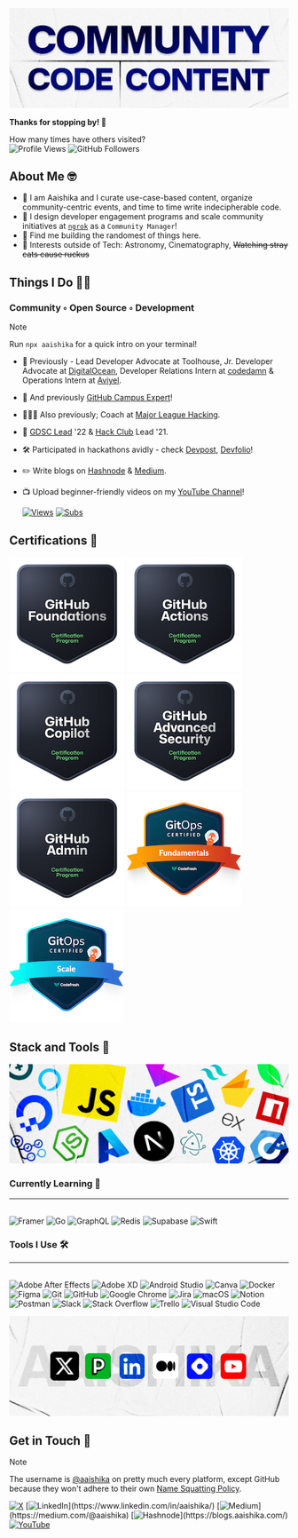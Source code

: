 ![Header](repository-assets/Banner.png "Header Image")

**Thanks for stopping by! 👋**

How many times have others visited?
\
![Profile Views](https://komarev.com/ghpvc/?username=aaishikasb&style=for-the-badge&label=%20👀%20) ![GitHub Followers](https://img.shields.io/github/followers/aaishikasb?style=for-the-badge&logo=github
)

## About Me 🤓

- 📣 I am Aaishika and I curate use-case-based content, organize community-centric events, and time to time write indecipherable code.
- 🚢 I design developer engagement programs and scale community initiatives at [`ngrok`](http://ngrok.com) as a `Community Manager`!
- 🦆 Find me building the randomest of things here.
- 🔭 Interests outside of Tech: Astronomy, Cinematography, ~~Watching stray cats cause ruckus~~

## Things I Do 🧑‍💻

### Community ◦ Open Source ◦ Development

> [!NOTE]
> Run `npx aaishika` for a quick intro on your terminal!

- 💼 Previously - Lead Developer Advocate at Toolhouse, Jr. Developer Advocate at [DigitalOcean](https://www.digitalocean.com), Developer Relations Intern at [codedamn](https://codedamn.com/) & Operations Intern at [Aviyel](https://www.aviyel.com).
- 🚩 And previously [GitHub Campus Expert](https://education.github.com/experts)!
- 👨🏻‍💻 Also previously; Coach at [Major League Hacking](https://www.mlh.io).
- 🌱 [GDSC Lead](https://developers.google.com/community/gdsc/leads) '22 & [Hack Club](https://hackclub.com/) Lead '21.
- 🛠️ Participated in hackathons avidly - check [Devpost](https://devpost.com/aaishika), [Devfolio](https://www.devfolio.com/@aaishika)!
- ✏️ Write blogs on [Hashnode](https://blogs.aaishika.com/) & [Medium](https://www.medium.com/@Aaishika).
- 📺 Upload beginner-friendly videos on my [YouTube Channel](https://www.youtube.com/c/AaishikaSBhattacharya)!

  [![Views](https://img.shields.io/youtube/channel/views/UCIWbBxuwFhKuiikJrrqRCUQ?style=for-the-badge&color=%23FF0000&logo=youtube
)](https://youtube.com/@Aaishika) [![Subs](https://img.shields.io/youtube/channel/subscribers/UCIWbBxuwFhKuiikJrrqRCUQ?style=for-the-badge&color=%23FF0000&logo=youtube)](https://youtube.com/@Aaishika)

## Certifications 🏅

[![GitHub Foundations](repository-assets/github-foundations.png)](https://www.credly.com/badges/b7520be1-6700-4978-b58b-665ac5eb8a11/public_url) [![GitHub Actions](repository-assets/github-actions.png)](https://www.credly.com/badges/ac7e3ce2-4ef1-4af5-a9b4-7ea2a1649ceb/public_url) [![GitHub Copilot](repository-assets/github-copilot.png)](https://www.credly.com/badges/cb23b6a9-3d93-4797-a2ff-f4db39604c7f/public_url) [![GitHub Advanced Security](repository-assets/github-advanced-security.png)](https://www.credly.com/badges/56ad620a-eb9b-4f78-9dab-cdab4c6f2e75/public_url) [![GitHub Administration](repository-assets/github-administration.png)](https://www.credly.com/badges/240ed457-ae3d-43eb-9daa-bbb6f19fcf75/public_url) [![GitOps Fundamentals](repository-assets/gitops-fundamentals.png)](https://www.credly.com/badges/e0a0a336-a2a0-4274-be8f-b3c90ba2e9bb/public_url) [![GitOps at Scale](repository-assets/gitops-at-scale.png)](https://www.credly.com/badges/8c0a27c9-1a2c-417a-b9cb-662da165578e/public_url)

## Stack and Tools 🤯

![GIF](repository-assets/stacks.gif)

### Currently Learning 👀

---
\
![Framer](https://img.shields.io/badge/Framer-black?style=for-the-badge&logo=framer&logoColor=blue) ![Go](https://img.shields.io/badge/go-%2300ADD8.svg?style=for-the-badge&logo=go&logoColor=white) ![GraphQL](https://img.shields.io/badge/-GraphQL-E10098?style=for-the-badge&logo=graphql&logoColor=white) ![Redis](https://img.shields.io/badge/redis-%23DD0031.svg?style=for-the-badge&logo=redis&logoColor=white) ![Supabase](https://img.shields.io/badge/Supabase-3ECF8E?style=for-the-badge&logo=supabase&logoColor=white) ![Swift](https://img.shields.io/badge/swift-F54A2A?style=for-the-badge&logo=swift&logoColor=white)

### Tools I Use 🛠️

---
\
![Adobe After Effects](https://img.shields.io/badge/Adobe%20After%20Effects-9999FF.svg?style=for-the-badge&logo=Adobe%20After%20Effects&logoColor=white) ![Adobe XD](https://img.shields.io/badge/Adobe%20XD-470137?style=for-the-badge&logo=Adobe%20XD&logoColor=#FF61F6) ![Android Studio](https://img.shields.io/badge/Android%20Studio-3DDC84.svg?style=for-the-badge&logo=android-studio&logoColor=white) ![Canva](https://img.shields.io/badge/Canva-%2300C4CC.svg?style=for-the-badge&logo=Canva&logoColor=white) ![Docker](https://img.shields.io/badge/docker-%230db7ed.svg?style=for-the-badge&logo=docker&logoColor=white) ![Figma](https://img.shields.io/badge/figma-%23F24E1E.svg?style=for-the-badge&logo=figma&logoColor=white) ![Git](https://img.shields.io/badge/git-%23F05033.svg?style=for-the-badge&logo=git&logoColor=white) ![GitHub](https://img.shields.io/badge/github-%23121011.svg?style=for-the-badge&logo=github&logoColor=white) ![Google Chrome](https://img.shields.io/badge/Google%20Chrome-4285F4?style=for-the-badge&logo=GoogleChrome&logoColor=white) ![Jira](https://img.shields.io/badge/jira-%230A0FFF.svg?style=for-the-badge&logo=jira&logoColor=white) ![macOS](https://img.shields.io/badge/mac%20os-000000?style=for-the-badge&logo=macos&logoColor=F0F0F0) ![Notion](https://img.shields.io/badge/Notion-%23000000.svg?style=for-the-badge&logo=notion&logoColor=white) ![Postman](https://img.shields.io/badge/Postman-FF6C37?style=for-the-badge&logo=postman&logoColor=white) ![Slack](https://img.shields.io/badge/Slack-4A154B?style=for-the-badge&logo=slack&logoColor=white) ![Stack Overflow](https://img.shields.io/badge/-Stackoverflow-FE7A16?style=for-the-badge&logo=stack-overflow&logoColor=white) ![Trello](https://img.shields.io/badge/Trello-%23026AA7.svg?style=for-the-badge&logo=Trello&logoColor=white) ![Visual Studio Code](https://img.shields.io/badge/Visual%20Studio%20Code-0078d7.svg?style=for-the-badge&logo=visual-studio-code&logoColor=white)

![GIF](repository-assets/links.gif)

## Get in Touch 📱

> [!NOTE]
> The username is [@aaishika](https://links.aaishika.com) on pretty much every platform, except GitHub because they won't adhere to their own [Name Squatting Policy](https://docs.github.com/en/site-policy/other-site-policies/github-username-policy#name-squatting-policy).

[![X](https://img.shields.io/badge/X-@aaishika-%23000000.svg?style=for-the-badge&logo=X&logoColor=white)](https://twitter.com/aaishika) [![LinkedIn](https://img.shields.io/badge/linkedin-in/aaishika-%230077B5.svg?&style=for-the-badge&logo=linkedin&logoColor=white")](https://www.linkedin.com/in/aaishika/) [![Medium](https://img.shields.io/badge/Medium-@aaishika-%23000000.svg?&style=for-the-badge&logo=Medium&logoColor=white")](https://medium.com/@aaishika) [![Hashnode](https://img.shields.io/badge/Hashnode-@AAISHIKA-2962FF?style=for-the-badge&logo=hashnode&logoColor=white")](https://blogs.aaishika.com/) [![YouTube](https://img.shields.io/badge/YouTube-@aaishika-%23FF0000.svg?&style=for-the-badge&logo=YouTube&logoColor=white)](https://youtube.com/@Aaishika)
